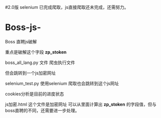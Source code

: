 #2.0版
selenium 已完成爬取，js直接爬取还未完成，还需努力。

# Boss-js-
Boss 直聘js破解

重点是破解这个字段
__zp_stoken__

boss_all_lang.py 文件
爬虫执行文件

但会跳转到一个js加密网址

selenium_test.py
使用selenium 爬取也会跳转到这个js网址

cookies分析是目前的进度状态


js加密.html
这个文件是加密网址 可以从里面计算出 __zp_stoken__ 的字段值，但与boss直聘的不同，还需要进一步处理。
